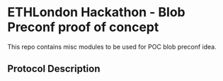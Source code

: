 # ETHLondon Hackathon - Blob Preconf proof of concept

This repo contains misc modules to be used for POC blob preconf idea.

## Protocol Description
